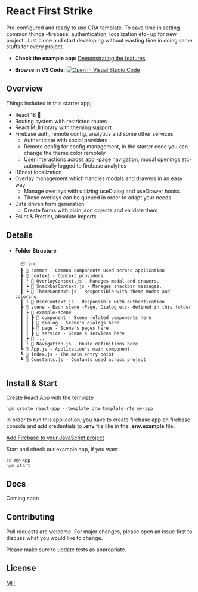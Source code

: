 # React First Strike

Pre-configured and ready to use CRA template. To save time in setting common things -firebase, authentication, localization etc- up for new project. Just clone and start developing without wasting time in doing same stuffs for every project.


- **Check the example app:** [Demonstrating the features](https://react-first-strike.web.app)

- **Browse in VS Code:** [![Open in Visual Studio Code](https://img.shields.io/static/v1?logo=visualstudiocode&label=&message=Open%20in%20Visual%20Studio%20Code&labelColor=2c2c32&color=007acc&logoColor=007acc)](https://github1s.com/oztiryakimeric/react-first-strike)

## Overview
Things included in this starter app;
- React 18 💞
- Routing system with restricted routes
- React MUI library with theming support
- Firebase auth, remote config, analytics and some other services
  - Authenticate with social providers
  - Remote config for config management, in the starter code you can change the theme color remotely
  - User interactions across app -page navigation, modal openings etc- automatically logged to firebase analytics
- i18next localization
- Overlay management which handles modals and drawers in an easy way
  - Manage overlays with utilizing useDialog and useDrawer hooks
  - These overlays can be queued in order to adapt your needs
- Data driven form generation
  - Create forms with plain json objects and validate them
- Eslint & Prettier, absolute imports

## Details
- #### Folder Structure
  ```
	📦 src
	┣ 📂 common - Common components used across application
	┣ 📂 context - Context providers
	┃ ┗ 📜 OverlayContext.js - Manages modal and drawers.
	┃ ┗ 📜 SnackbarContext.js - Manages snackbar messages.
	┃ ┗ 📜 ThemeContext.js - Responsible with theme modes and coloring.
	┃ ┗ 📜 UserContext.js - Responsible with authentication
	┣ 📂 scene - Each scene -Page, Dialog etc- defined in this folder
	┃ ┣ 📂 example-scene
	┃ ┃ ┣ 📂 component - Scene related components here
	┃ ┃ ┣ 📂 dialog - Scene's dialogs here
	┃ ┃ ┣ 📂 page - Scene's pages here
	┃ ┃ ┣ 📂 service - Scene's services here 
	┃ ┣ 📂 ...
	┃ ┗ 📜 Navigation.js - Route definitions here
	┗ 📜 App.js - Application's main component 
	┗ 📜 index.js - The main entry point
	┗ 📜 Constants.js - Contants used across project
	
	```


## Install & Start

Create React App with the template

```shell
npm create react-app --template cra-template-rfs my-app
```

In order to run this application, you have to create firebase app on firebase console and add credentials to **.env** file like in the **.env.example** file.

[Add Firebase to your JavaScript project](https://firebase.google.com/docs/web/setup)


Start and check our example app, if you want

```shell
cd my-app
npm start
```

## Docs

Coming soon

## Contributing
Pull requests are welcome. For major changes, please open an issue first to discuss what you would like to change.

Please make sure to update tests as appropriate.

## License
[MIT](https://choosealicense.com/licenses/mit/)